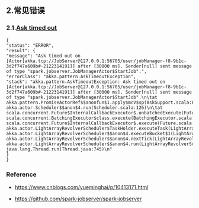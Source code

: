























## 2.常见错误

### 2.1.[Ask timed out](https://github.com/spark-jobserver/spark-jobserver/issues/1057)

```log
{
"status": "ERROR",
"result": {
"message": "Ask timed out on [Actor[akka.tcp://JobServer@127.0.0.1:56705/user/jobManager-f8-9b1c-3d2f747a609b#-2122314191]] after [30000 ms]. Sender[null] sent message of type "spark.jobserver.JobManagerActor$StartJob".",
"errorClass": "akka.pattern.AskTimeoutException",
"stack": "akka.pattern.AskTimeoutException: Ask timed out on [Actor[akka.tcp://JobServer@127.0.0.1:56705/user/jobManager-f8-9b1c-3d2f747a609b#-2122314191]] after [30000 ms]. Sender[null] sent message of type "spark.jobserver.JobManagerActor$StartJob".\n\tat akka.pattern.PromiseActorRef$$anonfun$1.apply$mcV$sp(AskSupport.scala:604)\n\tat akka.actor.Scheduler$$anon$4.run(Scheduler.scala:126)\n\tat scala.concurrent.Future$InternalCallbackExecutor$.unbatchedExecute(Future.scala:601)\n\tat scala.concurrent.BatchingExecutor$class.execute(BatchingExecutor.scala:109)\n\tat scala.concurrent.Future$InternalCallbackExecutor$.execute(Future.scala:599)\n\tat akka.actor.LightArrayRevolverScheduler$TaskHolder.executeTask(LightArrayRevolverScheduler.scala:331)\n\tat akka.actor.LightArrayRevolverScheduler$$anon$4.executeBucket$1(LightArrayRevolverScheduler.scala:282)\n\tat akka.actor.LightArrayRevolverScheduler$$anon$4.nextTick(LightArrayRevolverScheduler.scala:286)\n\tat akka.actor.LightArrayRevolverScheduler$$anon$4.run(LightArrayRevolverScheduler.scala:238)\n\tat java.lang.Thread.run(Thread.java:745)\n"
}
}
```

















### Reference

- https://www.cnblogs.com/yueminghai/p/10413171.html

- https://github.com/spark-jobserver/spark-jobserver

